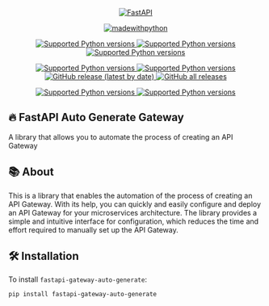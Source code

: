 <p align="center">
  <a href="https://fastapi.tiangolo.com"><img src="https://raw.githubusercontent.com/xitowzys-ISZF/FastAPI-Auto-Generate-Gateway/main/raw/FastAPI-API-Gateway-Magic-logo.png" alt="FastAPI"></a>
</p>

<p align="center">
<a href="https://www.python.org/"> <img src="https://img.shields.io/badge/made%20with-python%20%F0%9F%90%8D-brightgreen" alt="madewithpython" border="0"></a>
</p>

<p align="center">

<a href="https://github.com/xitowzys-ISZF/FastAPI-auto-generate-gateway/blob/dev/LICENSE)" target="_blank">
    <img src="https://scrutinizer-ci.com/g/xitowzys-ISZF/FastAPI-auto-generate-gateway/badges/quality-score.png?b=dev" alt="Supported Python versions">    
    <img src="https://scrutinizer-ci.com/g/xitowzys-ISZF/FastAPI-auto-generate-gateway/badges/code-intelligence.svg?b=dev" alt="Supported Python versions">
    <img src="https://scrutinizer-ci.com/g/xitowzys-ISZF/FastAPI-auto-generate-gateway/badges/build.png?b=dev" alt="Supported Python versions">
</a>

</p>
<p align="center">

<a href="https://github.com/xitowzys-ISZF/FastAPI-auto-generate-gateway/blob/dev/LICENSE)" target="_blank">
    <img src="https://img.shields.io/github/license/xitowzys-ISZF/FastAPI-auto-generate-gateway" alt="Supported Python versions">
    <img src="https://raw.githubusercontent.com/xitowzys-ISZF/FastAPI-Auto-Generate-Gateway/main/raw/coverage.svg" alt="Supported Python versions">
    <img alt="GitHub release (latest by date)" src="https://img.shields.io/github/v/release/xitowzys-ISZF/FastAPI-auto-generate-gateway">
    <img alt="GitHub all releases" src="https://img.shields.io/github/downloads/xitowzys-ISZF/FastAPI-auto-generate-gateway/total">

</a>

</p>

<p align="center">
    <a href="https://xitowzys-iszf.github.io/FastAPI-Auto-Generate-Gateway/" target="_blank">
        <img src="https://img.shields.io/badge/Documentation-ef5552?style=for-the-badge&logo=Read the Docs&logoColor=ffffff" alt="Supported Python versions">
    </a>
    <a href="https://github.com/xitowzys-ISZF/FastAPI-auto-generate-gateway/tree/dev/fastapi_gateway_auto_generate" target="_blank">
        <img src="https://img.shields.io/badge/Source_code-0953dc?style=for-the-badge&logo=Github&logoColor=fffff" alt="Supported Python versions">
    </a>
</p>

## 🔥 FastAPI Auto Generate Gateway

A library that allows you to automate the process of creating an API Gateway

## 📚 About

This is a library that enables the automation of the process of creating an API Gateway. 
With its help, you can quickly and easily configure and deploy an API Gateway for your microservices architecture.
The library provides a simple and intuitive interface for configuration, 
which reduces the time and effort required to manually set up the API Gateway.


## 🛠️ Installation


To install `fastapi-gateway-auto-generate`:


```bash
pip install fastapi-gateway-auto-generate
```